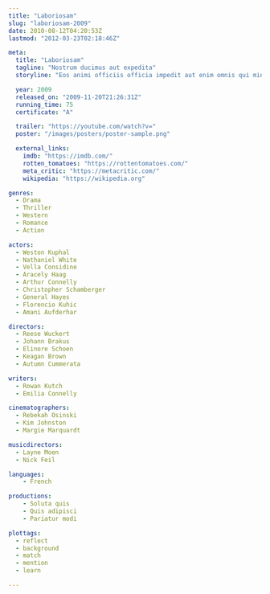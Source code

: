 ```yaml
---
title: "Laboriosam"
slug: "laboriosam-2009"
date: 2010-08-12T04:20:53Z
lastmod: "2012-03-23T02:18:46Z"

meta:
  title: "Laboriosam"
  tagline: "Nostrum ducimus aut expedita"
  storyline: "Eos animi officiis officia impedit aut enim omnis qui minus distinctio voluptatem in officiis asperiores harum iste est alias cupiditate ut illum vel impedit expedita impedit"

  year: 2009
  released_on: "2009-11-20T21:26:31Z"
  running_time: 75
  certificate: "A"

  trailer: "https://youtube.com/watch?v="
  poster: "/images/posters/poster-sample.png"

  external_links:
    imdb: "https://imdb.com/"
    rotten_tomatoes: "https://rottentomatoes.com/"
    meta_critic: "https://metacritic.com/"
    wikipedia: "https://wikipedia.org"

genres:
  - Drama
  - Thriller
  - Western
  - Romance
  - Action

actors:
  - Weston Kuphal
  - Nathaniel White
  - Vella Considine
  - Aracely Haag
  - Arthur Connelly
  - Christopher Schamberger
  - General Hayes
  - Florencio Kuhic
  - Amani Aufderhar

directors:
  - Reese Wuckert
  - Johann Brakus
  - Elinore Schoen
  - Keagan Brown
  - Autumn Cummerata

writers:
  - Rowan Kutch
  - Emilia Connelly

cinematographers:
  - Rebekah Osinski
  - Kim Johnston
  - Margie Marquardt

musicdirectors:
  - Layne Moen
  - Nick Feil

languages:
    - French

productions:
    - Soluta quis
    - Quis adipisci
    - Pariatur modi

plottags:
  - reflect
  - background
  - match
  - mention
  - learn

---
```


